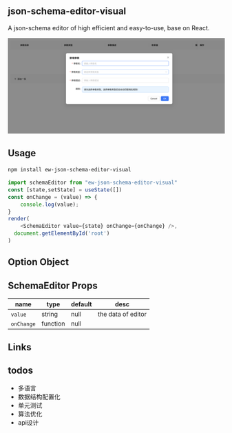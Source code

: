 ## json-schema-editor-visual

A json-schema editor of high efficient and easy-to-use, base on React.

![](./preview.png)

## Usage
```
npm install ew-json-schema-editor-visual
```

```js
import schemaEditor from "ew-json-schema-editor-visual"
const [state,setState] = useState([])
const onChange = (value) => {
    console.log(value);
}
render(
    <SchemaEditor value={state} onChange={onChange} />,
  document.getElementById('root')
)
```

## Option Object


## SchemaEditor Props

| name | type | default | desc
| ---- | ----------- | --------- | --------- |
| `value` | string | null | the data of editor
| `onChange`| function | null | 

## Links

## todos

* 多语言
* 数据结构配置化
* 单元测试
* 算法优化
* api设计